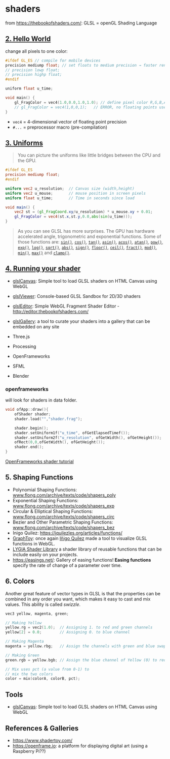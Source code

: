 # shaders

from https://thebookofshaders.com/:
GLSL = openGL Shading Language

## [2. Hello World](https://thebookofshaders.com/02/)

change all pixels to one color:
``` C
#ifdef GL_ES // compile for mobile devices
precision mediump float; // set floats to medium precision → faster rendering
// precision lowp float;
// precision highp float;
#endif

uniform float u_time;

void main() {
	gl_FragColor = vec4(1.0,0.0,1.0,1.0); // define pixel color R,G,B,A
	// gl_FragColor = vec4(1,0,0,1);   // ERROR, no floating points used!
}
```

- `vec4` = 4-dimensional vector of floating point precision
- `#...` = preprocessor macro (pre-compilation)

## [3. Uniforms](https://thebookofshaders.com/03/)

> You can picture the uniforms like little bridges between the CPU and the GPU.

```glsl
#ifdef GL_ES
precision mediump float;
#endif

uniform vec2 u_resolution;  // Canvas size (width,height)
uniform vec2 u_mouse;       // mouse position in screen pixels
uniform float u_time;       // Time in seconds since load

void main() {
	vec2 st = (gl_FragCoord.xy/u_resolution) * u_mouse.xy + 0.01;
	gl_FragColor = vec4(st.x,st.y,0.0,abs(sin(u_time)));
}

```

> As you can see GLSL has more surprises. The GPU has hardware accelerated angle, trigonometric and exponential functions. Some of those functions are: [`sin()`](https://thebookofshaders.com/glossary/?search=sin), [`cos()`](https://thebookofshaders.com/glossary/?search=cos), [`tan()`](https://thebookofshaders.com/glossary/?search=tan), [`asin()`](https://thebookofshaders.com/glossary/?search=asin), [`acos()`](https://thebookofshaders.com/glossary/?search=acos), [`atan()`](https://thebookofshaders.com/glossary/?search=atan), [`pow()`](https://thebookofshaders.com/glossary/?search=pow), [`exp()`](https://thebookofshaders.com/glossary/?search=exp), [`log()`](https://thebookofshaders.com/glossary/?search=log), [`sqrt()`](https://thebookofshaders.com/glossary/?search=sqrt), [`abs()`](https://thebookofshaders.com/glossary/?search=abs), [`sign()`](https://thebookofshaders.com/glossary/?search=sign), [`floor()`](https://thebookofshaders.com/glossary/?search=floor), [`ceil()`](https://thebookofshaders.com/glossary/?search=ceil), [`fract()`](https://thebookofshaders.com/glossary/?search=fract), [`mod()`](https://thebookofshaders.com/glossary/?search=mod), [`min()`](https://thebookofshaders.com/glossary/?search=min), [`max()`](https://thebookofshaders.com/glossary/?search=max) and [`clamp()`](https://thebookofshaders.com/glossary/?search=clamp).

## [4. Running your shader](https://thebookofshaders.com/04/)

- [glslCanvas](https://github.com/patriciogonzalezvivo/glslCanvas): Simple tool to load GLSL shaders on HTML Canvas using WebGL
- [glslViewer](https://github.com/patriciogonzalezvivo/glslViewer): Console-based GLSL Sandbox for 2D/3D shaders
- [glslEditor](https://github.com/patriciogonzalezvivo/glslEditor): Simple WebGL Fragment Shader Editor - http://editor.thebookofshaders.com/ 
- [glslGallery](https://github.com/patriciogonzalezvivo/glslGallery): a tool to curate your shaders into a gallery that can be embedded on any site

- Three.js
- Processing
- OpenFrameworks
- SFML
- Blender

### openframeworks
will look for shaders in data folder.
```cpp
void ofApp::draw(){
    ofShader shader;
    shader.load("","shader.frag");

    shader.begin();
    shader.setUniform1f("u_time", ofGetElapsedTimef());
    shader.setUniform2f("u_resolution", ofGetWidth(), ofGetHeight());
    ofRect(0,0,ofGetWidth(), ofGetHeight());
    shader.end();
}
```

[OpenFrameworks shader tutorial](https://openframeworks.cc/ofBook/chapters/shaders.html)


## 5. Shaping Functions

- Polynomial Shaping Functions: www.flong.com/archive/texts/code/shapers_poly    
- Exponential Shaping Functions: www.flong.com/archive/texts/code/shapers_exp    
- Circular & Elliptical Shaping Functions: www.flong.com/archive/texts/code/shapers_circ
- Bezier and Other Parametric Shaping Functions: www.flong.com/archive/texts/code/shapers_bez
- Inigo Quilez: https://iquilezles.org/articles/functions/
- [GraphToy](http://www.iquilezles.org/apps/graphtoy/): once again [Iñigo Quilez](http://www.iquilezles.org) made a tool to visualize GLSL functions in WebGL.
- [LYGIA Shader Library](https://lygia.xyz/) a shader library of reusable functions that can be include easily on your projects.
- https://easings.net/: Gallery of easing functions! **Easing functions** specify the rate of change of a parameter over time.

## 6. Colors
Another great feature of vector types in GLSL is that the properties can be combined in any order you want, which makes it easy to cast and mix values. This ability is called _swizzle_.

```Cpp
vec3 yellow, magenta, green;

// Making Yellow
yellow.rg = vec2(1.0);  // Assigning 1. to red and green channels
yellow[2] = 0.0;        // Assigning 0. to blue channel

// Making Magenta
magenta = yellow.rbg;   // Assign the channels with green and blue swapped

// Making Green
green.rgb = yellow.bgb; // Assign the blue channel of Yellow (0) to red and blue channels
```

```Cpp
// Mix uses pct (a value from 0-1) to
// mix the two colors
color = mix(colorA, colorB, pct);
```

## Tools

- [glslCanvas](https://github.com/patriciogonzalezvivo/glslCanvas): Simple tool to load GLSL shaders on HTML Canvas using WebGL


## References & Galleries

- https://www.shadertoy.com/
- https://openframe.io: a platform for displaying digital art (using a Raspberry Pi??)
